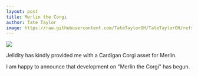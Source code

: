 ```yaml
---
layout: post
title: Merlin the Corgi
author: Tate Taylor
image: https://raw.githubusercontent.com/TateTaylorOH/TateTaylorOH/refs/heads/main/assets/images/merlin/Merlin.png
---
```

![](https://raw.githubusercontent.com/TateTaylorOH/TateTaylorOH/refs/heads/main/assets/images/merlin/Merlin.png)

Jelidity has kindly provided me with a Cardigan Corgi asset for Merlin.

I am happy to announce that development on "Merlin the Corgi" has begun.
